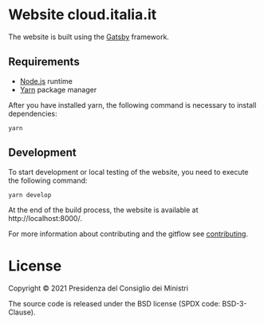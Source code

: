 # Website cloud.italia.it
The website is built using the [Gatsby](https://www.gatsbyjs.com/) framework.

## Requirements
- [Node.js](https://nodejs.org/it/) runtime
- [Yarn](https://yarnpkg.com/) package manager

After you have installed yarn, the following command is necessary to install dependencies:
```
yarn
```

## Development
To start development or local testing of the website, you need to execute the following command:
```
yarn develop
```
At the end of the build process, the website is available at http://localhost:8000/.

For more information about contributing and the gitflow see [contributing](CONTRIBUTING.md).

# License

Copyright © 2021 Presidenza del Consiglio dei Ministri

The source code is released under the BSD license (SPDX code: BSD-3-Clause).
